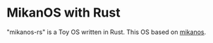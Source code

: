 # MikanOS with Rust
"mikanos-rs" is a Toy OS written in Rust.
This OS based on [mikanos](https://github.com/uchan-nos/mikanos).
